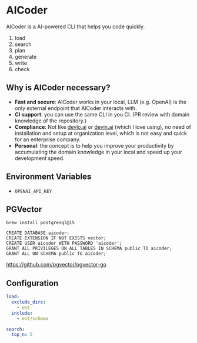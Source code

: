 # AICoder

AICoder is a AI-powered CLI that helps you code quickly.

1. load
1. search
1. plan
1. generate
1. write
1. check

## Why is AICoder necessary?

- **Fast and secure**: AICoder works in your local, LLM (e.g. OpenAI) is the only external endpoint that AICoder interacts with.
- **CI support**: you can use the same CLI in you CI. (PR review with domain knowledge of the repository.)
- **Compliance**: Not like [devlo.ai](https://devlo.ai/) or [devin.ai](https://devin.ai/) (which I love using), no need of installation and setup at organization level, which is not easy and quick for an enterprise company.
- **Personal**: the concept is to help you improve your productivity by accumulating the domain knowledge in your local and speed up your development speed.

## Environment Variables

- `OPENAI_API_KEY`

## PGVector

```
brew install postgresql@15
```

```
CREATE DATABASE aicoder;
CREATE EXTENSION IF NOT EXISTS vector;
CREATE USER aicoder WITH PASSWORD 'aicoder';
GRANT ALL PRIVILEGES ON ALL TABLES IN SCHEMA public TO aicoder;
GRANT ALL ON SCHEMA public TO aicoder;
```

https://github.com/pgvector/pgvector-go

## Configuration

```yaml
load:
  exclude_dirs:
    - ent
  include:
    - ent/schema

search:
  top_n: 5
```
